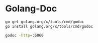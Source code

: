 # Golang-Doc

```sh
go get golang.org/x/tools/cmd/godoc
go install golang.org/x/tools/cmd/godoc

godoc -http=:6060
```

